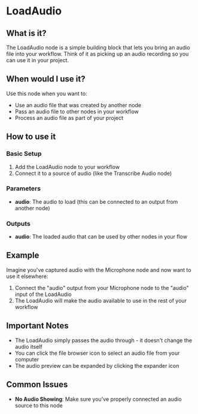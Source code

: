 # LoadAudio

## What is it?

The LoadAudio node is a simple building block that lets you bring an audio file into your workflow. Think of it as picking up an audio recording so you can use it in your project.

## When would I use it?

Use this node when you want to:

- Use an audio file that was created by another node
- Pass an audio file to other nodes in your workflow
- Process an audio file as part of your project

## How to use it

### Basic Setup

1. Add the LoadAudio node to your workflow
1. Connect it to a source of audio (like the Transcribe Audio node)

### Parameters

- **audio**: The audio to load (this can be connected to an output from another node)

### Outputs

- **audio**: The loaded audio that can be used by other nodes in your flow

## Example

Imagine you've captured audio with the Microphone node and now want to use it elsewhere:

1. Connect the "audio" output from your Microphone node to the "audio" input of the LoadAudio
1. The LoadAudio will make the audio available to use in the rest of your workflow

## Important Notes

- The LoadAudio simply passes the audio through - it doesn't change the audio itself
- You can click the file browser icon to select an audio file from your computer
- The audio preview can be expanded by clicking the expander icon

## Common Issues

- **No Audio Showing**: Make sure you've properly connected an audio source to this node
